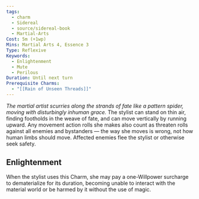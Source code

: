 ```yaml
---
tags:
  - charm
  - Sidereal
  - source/sidereal-book
  - Martial-Arts
Cost: 5m (+1wp)
Mins: Martial Arts 4, Essence 3
Type: Reflexive
Keywords:
  - Enlightenment
  - Mute
  - Perilous
Duration: Until next turn
Prerequisite Charms:
  - "[[Rain of Unseen Threads]]"
---
```

*The martial artist scurries along the strands of fate like a pattern spider, moving with disturbingly inhuman grace.*
The stylist can stand on thin air, finding footholds in the weave of fate, and can move vertically by running upward. Any movement action rolls she makes also count as threaten rolls against all enemies and bystanders — the way she moves is wrong, not how human limbs should move. Affected enemies flee the stylist or otherwise seek safety. 
## Enlightenment
When the stylist uses this Charm, she may pay a one-Willpower surcharge to dematerialize for its duration, becoming unable to interact with the material world or be harmed by it without the use of magic.